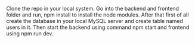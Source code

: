 Clone the repo in your local system.
Go into the backend and frontend folder and run, npm install to install the node modules.
After that first of all create the database in your local MySQL server and create table named users in it.
Then start the backend using command npm start and frontend using npm run dev.
